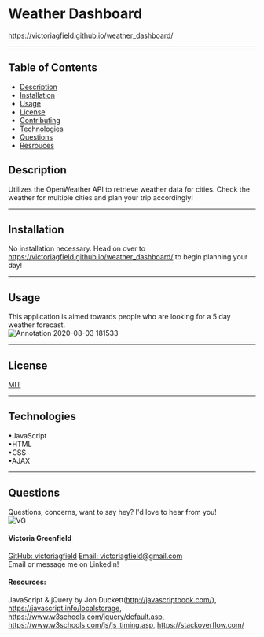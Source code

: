# Weather Dashboard
https://victoriagfield.github.io/weather_dashboard/
<br>
<hr>

 ## Table of Contents
  - [Description](#Description)
  - [Installation](#Installation)
  - [Usage](#Usage)
  - [License](#License)
  - [Contributing](#Contributing)
  - [Technologies](#Technologies)
  - [Questions](#Questions)
  - [Resrouces](#Resources)

  ## Description
 Utilizes the OpenWeather API to retrieve weather data for cities. Check the weather for multiple cities and plan your trip accordingly!
  <hr>

  ## Installation
  No installation necessary. Head on over to https://victoriagfield.github.io/weather_dashboard/ to begin planning your day!<br>
  <hr>

  ## Usage
  This application is aimed towards people who are looking for a 5 day weather forecast.<br>
  ![Annotation 2020-08-03 181533](https://user-images.githubusercontent.com/66035385/89232395-5def9280-d5b5-11ea-9fe1-d8bd38127e1f.jpg)
 
  <hr>

  ## License
  [MIT](https://opensource.org/licenses/MIT)
  <hr>

  ## Technologies
 •JavaScript<br>
 •HTML<br>
 •CSS<br>
 •AJAX<br>
  <hr>

  ## Questions
  Questions, concerns, want to say hey? I'd love to hear from you!<br>
  ![VG](https://user-images.githubusercontent.com/66035385/101025330-6cd65980-3543-11eb-8c60-86bd511a689d.png)<br>
  #### Victoria Greenfield
  [GitHub: victoriagfield](https://github.com/victoriagfield)
  [Email: victoriagfield@gmail.com](victoriagfield@gmail.com)<br>
  Email or message me on LinkedIn!<br>
  

#### Resources:
JavaScript & jQuery by Jon Duckett(http://javascriptbook.com/), https://javascript.info/localstorage, https://www.w3schools.com/jquery/default.asp, https://www.w3schools.com/js/js_timing.asp, https://stackoverflow.com/
